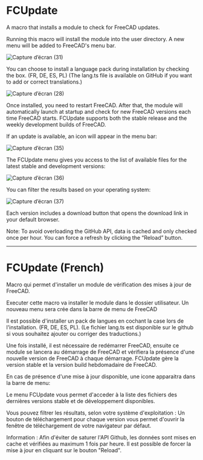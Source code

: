 # FCUpdate
A macro that installs a module to check for FreeCAD updates.

Running this macro will install the module into the user directory.
A new menu will be added to FreeCAD's menu bar.

![Capture d’écran (31)](https://github.com/user-attachments/assets/95aebf76-52bd-4a31-acd0-26527f3898e9)

You can choose to install a language pack during installation by checking the box. (FR, DE, ES, PL)
(The lang.ts file is available on GitHub if you want to add or correct translations.)

![Capture d’écran (28)](https://github.com/user-attachments/assets/1429b890-0491-4ccc-ab21-6226fe98095b)

Once installed, you need to restart FreeCAD. After that, the module will automatically launch at startup and check for new FreeCAD versions each time FreeCAD starts.
FCUpdate supports both the stable release and the weekly development builds of FreeCAD.

If an update is available, an icon will appear in the menu bar:

![Capture d’écran (35)](https://github.com/user-attachments/assets/8b68f260-720c-4a87-bb3b-fccedbb8bac9)

The FCUpdate menu gives you access to the list of available files for the latest stable and development versions:

![Capture d’écran (36)](https://github.com/user-attachments/assets/468c5500-4d5f-4094-aa88-af28d5961269)

You can filter the results based on your operating system:

![Capture d’écran (37)](https://github.com/user-attachments/assets/251e7f68-fe88-4410-a3e5-383d5d8dbb45)


Each version includes a download button that opens the download link in your default browser.

Note: To avoid overloading the GitHub API, data is cached and only checked once per hour.
You can force a refresh by clicking the “Reload” button.


------------------------------
# FCUpdate (French)

Macro qui permet d'installer un module de vérification des mises à jour de FreeCAD.

Executer cette macro va installer le module dans le dossier utilisateur. 
Un nouveau menu sera crée dans la barre de menu de FreeCAD

Il est possible d'installer un pack de langues en cochant la case lors de l'installation. (FR, DE, ES, PL).
(Le fichier lang.ts est disponible sur le github si vous souhaitez ajouter ou corriger des traductions.)

Une fois installé, il est nécessaire de redémarrer FreeCAD, ensuite ce module se lancera au démarrage de FreeCAD et vérifiera la présence d'une nouvelle version de FreeCAD à chaque démarrage.
FCUpdate gère la version stable et la version build hebdomadaire de FreeCAD.

En cas de présence d'une mise à jour disponible, une icone apparaitra dans la barre de menu:

Le menu FCUpdate vous permet d'acceder à la liste des fichiers des dernières versions stable et de développement disponibles.

Vous pouvez filtrer les résultats, selon votre système d'exploitation :
Un bouton de téléchargement pour chaque version vous permet d'ouvrir la fenêtre de téléchargement de votre navigateur par défaut.

Information : Afin d'éviter de saturer l'API Github, les données sont mises en cache et vérifiées au maximum 1 fois par heure. 
Il est possible de forcer la mise à jour en cliquant sur le bouton "Reload".

